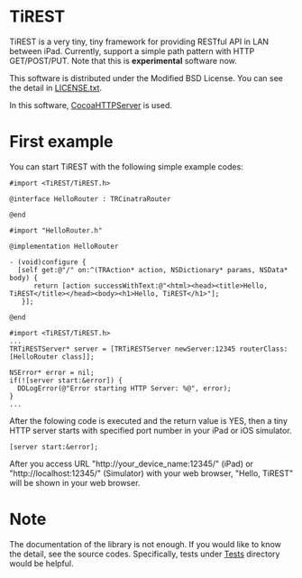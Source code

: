 TiREST
===================

TiREST is a very tiny, tiny framework for providing RESTful API in LAN between iPad.
Currently, support a simple path pattern with HTTP GET/POST/PUT.  Note that this is 
**experimental** software now.

This software is distributed under the Modified BSD License.  You can see the detail
in [LICENSE.txt](https:/github.com/kmizu/TiREST/blob/master/LICENSE.txt).

In this software, [CocoaHTTPServer](https://github.com/robbiehanson/CocoaHTTPServer) is used.

# First example

You can start TiREST with the following simple example codes:

```objc
#import <TiREST/TiREST.h>

@interface HelloRouter : TRCinatraRouter

@end
```

```objc
#import "HelloRouter.h"

@implementation HelloRouter

- (void)configure {
  [self get:@"/" on:^(TRAction* action, NSDictionary* params, NSData* body) {
      return [action successWithText:@"<html><head><title>Hello, TiREST</title></head><body><h1>Hello, TiREST</h1>"];
   }];

@end
```

```objc
#import <TiREST/TiREST.h>
...
TRTiRESTServer* server = [TRTiRESTServer newServer:12345 routerClass:[HelloRouter class]];
    
NSError* error = nil;
if(![server start:&error]) {
  DDLogError(@"Error starting HTTP Server: %@", error);
} 
...
```

After the folowing code is executed and the return value is YES, then a tiny HTTP server starts
with specified port number in your iPad or iOS simulator.

```
[server start:&error];
```

After you access URL "http://your_device_name:12345/" (iPad) or "http://localhost:12345/" (Simulator)
with your web browser,  "Hello, TiREST" will be shown in your web browser.

# Note

The documentation of the library is not enough.  If you would like to know the detail, see the 
source codes.  Specifically, tests under [Tests](https://github.com/kmizu/TiREST/tree/master/Tests)
directory would be helpful.
